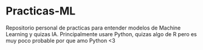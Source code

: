# Practicas-ML
Repositorio personal de practicas para entender modelos de Machine Learning y quizas IA. Principalmente usare Python, quizas algo de R pero es muy poco probable por que amo Python &lt;3
